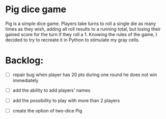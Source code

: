 # Pig dice game

Pig is a simple dice game. Players take turns to roll a single die as many times as they wish, adding all roll results to a running total, but losing their gained score for the turn if they roll a 1.
Knowing the rules of the game, I decided to try to recreate it in Python to stimulate my gray cells.

# Backlog:
- [ ] repair bug
      when player has 20 pts during one round he does not win immediately
- [ ] add the ability to add players' names
- [ ] add the possibility to play with more than 2 players
- [ ] create the option of two-dice Pig 

